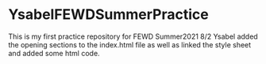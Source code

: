 # YsabelFEWDSummerPractice
This is my first practice repository for FEWD Summer2021
8/2 Ysabel added the opening sections to the index.html file as well as linked the style sheet and added some html code.